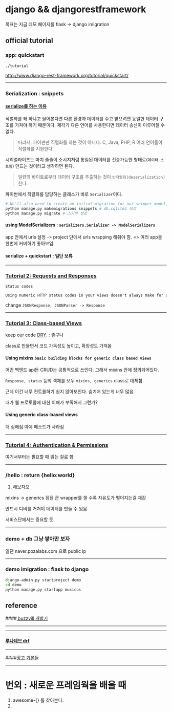 # django && djangorestframework

목표는 지금 데모 페이지를 flask -> django imigration

## official tutorial

### app: quickstart

 `./tutorial`

http://www.django-rest-framework.org/tutorial/quickstart/

----

### Serialization : snippets

#### <a href=http://whatisthenext.tistory.com/126> serialize를 하는 이유 </a>

직렬화를 왜 하냐고 물어본다면 다른 환경과 데이터를 주고 받으려면 동일한 데이터 구조를 가져야 하기 때문이다.
제각기 다른 언어를 사용한다면 데이터 송신이 이루어질 수 없다.

> 따라서, 파이썬만 직렬화를 하는 것이 아니다. C, Java, PHP, R 여러 언어들이 직렬화를 지원한다.

시리얼라이즈는 마치 줄줄이 소시지처럼 통일된 데이터를 전송가능한 형태로(`데이터 스트림`) 만드는 것이라고 생각하면 된다.

> 일련의 바이트로부터 데이터 구조를 추출하는 것이 `반직렬화(deserialization)`한다.

파이썬에서 직렬화를 담당하는 클래스가 바로 `Serializer`이다.

```bash
# We'll also need to create an initial migration for our snippet model, and sync the database for the first time.
python manage.py makemigrations snippets # db.sqlite3 생성
python manage.py migrate # 스키마 생성
```

#### using ModelSerializers :  `serializers.Serializer -> ModelSerializers`

app 안에서 urls 설정 -> project 단에서 urls wrapping 해줘야 함. => 여러 app을 한번에 커버하기 좋아보임.

#### serialize + quickstart : 일단 보류

----

### [Tutorial 2: Requests and Responses](http://www.django-rest-framework.org/tutorial/2-requests-and-responses/#tutorial-2-requests-and-responses)

`Status codes`

```markdown
Using numeric HTTP status codes in your views doesn't always make for obvious reading, and it's easy to not notice if you get an error code wrong. REST framework provides more explicit identifiers for each status code, such as HTTP_400_BAD_REQUEST in the status module. It's a good idea to use these throughout rather than using numeric identifiers.
```

change `JSONResponse, JSONParser -> Response`

----

### [Tutorial 3: Class-based Views](http://www.django-rest-framework.org/tutorial/3-class-based-views/#tutorial-3-class-based-views)

keep our code [DRY](https://en.wikipedia.org/wiki/Don't_repeat_yourself). : 좋구나

class로 만들면서 코드 가독성도 높이고, 확장성도 가져옴

#### Using mixins  `basic building blocks for generic class based views`

어떤 백엔드 api든 CRUD는 공통적으로 쓰인다. 그래서 mixins 안에 정의되어있다.

`Response, status` 등의 객체를 모두 `mixins, generics` class로 대체함

근데 이건 너무 컨트롤하기 쉽지 않아보인다. 숨겨져 있는게 너무 많음.

내가 웹 프로토콜에 대한 이해가 부족해서 그런가?

#### Using generic class-based views

더 심해짐 아예 메소드가 사라짐

---

### [Tutorial 4: Authentication & Permissions](http://www.django-rest-framework.org/tutorial/4-authentication-and-permissions/#tutorial-4-authentication-permissions)

여기서부터는 필요할 때 읽는 걸로 함

---

### /hello : return {hello:world}

1. 해보자으

mixins -> generics 점점 큰 wrapper를 쓸 수록 자유도가 떨어지는걸 체감

반드시 디비를 거쳐야 데이터를 만들 수 있음.

서비스단에서는 중요할 듯.

----

### demo + db 그냥 쌓아만 보자

일단 naver.pozalabs.com 으로 public ip

----

### demo imigration : flask to django

```bash
django-admin.py startproject demo
cd demo
python manage.py startapp musicus
```



## reference

####<a href=https://www.buzzvil.com/ko/2016/12/26/how-to-use-django-rest-framework-buzzvil/> buzzvill 개발기 </a>

--------



-------

#### <a href=http://lunadev.tistory.com/category/%EA%B0%9C%EB%B0%9C/Django%20Restful%20Framework%28drf%29>루나데브 drf</a>

-----

####<a href=https://wayhome25.github.io/django/2017/03/20/django-ep6-migrations/>장고 기본들</a>

----

# 번외 : 새로운 프레임웍을 배울 때

1. awesome-{} 를 찾아본다.
2. 

###